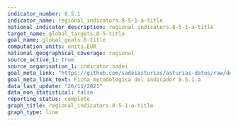 ```yaml
---
indicator_number: 8.5.1
indicator_name: regional_indicators.8-5-1-a-title
national_indicator_description: regional_indicators.8-5-1-a-title
target_name: global_targets.8-5-title
goal_name: global_goals.8-title
computation_units: units.EUR
national_geographical_coverage: regional
source_active_1: true
source_organisation_1: indicator.sadei
goal_meta_link: "https://github.com/sadeiasturias/asturias-datos/raw/develop/descargas/metodologia/8.5.1.a.pdf"
goal_meta_link_text: Ficha metodológica del indicador 8.5.1.a
data_last_update: "26/11/2021"
data_non_statistical: false
reporting_status: complete
graph_title: regional_indicators.8-5-1-a-title
graph_type: line
---
```

